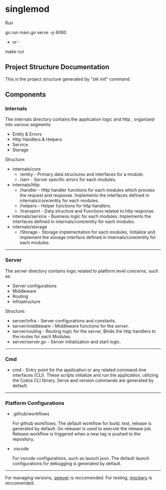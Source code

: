 # singlemod

Run

go run main.go serve -p 8080

- or -

make run


## Project Structure Documentation

This is the project structure generated by "stk init" command.

## Components

### Internals

The internals directory contains the application logic and http , organized into various segments:
- Entity & Errors
- Http Handlers & Helpers
- Service
- Storage

Structure:

- internals/core
  - /entity - Primary data structures and interfaces for a module.
  - /serr  - Server specific errors for each modules.
- internals/http
  - /handler - Http handler functions for each modules which process the request and response. Implements the interfaces defined in internals/core/entity for each modules.
  - /helpers - Helper functions for http handlers.
  - /transport - Data structure and Functions related to http response.
- internals/service - Business logic for each modules. Implements the interfaces defined in internals/core/entity for each modules.
- internals/storage
  - /<module-name>Storage - Storage implementation for each modules, Initialize and implement the storage interface defined in internals/core/entity for each modules.
---

### Server

The server directory contains logic related to platform level concerns, such as:
- Server configurations
- Middleware
- Routing
- Infrastructure

Structure:

- server/infra - Server configurations and constants.
- server/middleware - Middleware functions for the server.
- server/routing - Routing logic for the server, Binds the http handlers to the routes for each Modules.
- server/server.go - Server initialization and start logic.

---

### Cmd

- cmd - Entry point for the application or any related command-line interfaces (CLI). These scripts initialize and run the application, utilizing the Cobra CLI library. Serve and version commands are generated by default.

---

### Platform Configurations

- .github/workflows 
  
  For github workflows, The default workflow for build, test, release is generated by default. Go releaser is used to execute the release job. Release workflow is triggered when a new tag is pushed to the repository.

- .vscode

  For vscode configurations, such as launch.json. The default launch configurations for debugging is generated by default.

---

For managing versions, [semver](https://github.com/adharshmk96/semver) is reccomended.
For testing, [mockery](https://github.com/vektra/mockery) is reccomended.
